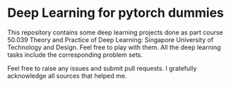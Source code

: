 # Deep Learning for pytorch dummies

This repository contains some deep learning projects done as part course 50.039 Theory and Practice of Deep Learning: Singapore University of Technology and Design. Feel free to play with them. All the deep learning tasks include the corresponding problem sets.

Feel free to raise any issues and submit pull requests. I gratefully acknowledge all sources that helped me.
